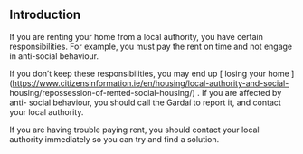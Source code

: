 ##  Introduction

If you are renting your home from a local authority, you have certain
responsibilities. For example, you must pay the rent on time and not engage in
anti-social behaviour.

If you don’t keep these responsibilities, you may end up [ losing your home
](https://www.citizensinformation.ie/en/housing/local-authority-and-social-
housing/repossession-of-rented-social-housing/) . If you are affected by anti-
social behaviour, you should call the Gardaí to report it, and contact your
local authority.

If you are having trouble paying rent, you should contact your local authority
immediately so you can try and find a solution.
